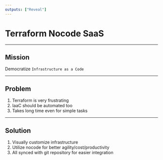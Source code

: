 ```yaml
---
outputs: ["Reveal"]
---
```


# Terraform Nocode SaaS

---

## Mission

Democratize `Infrastructure as a Code`

---

## Problem

1. Terraform is very frustrating
2. IaaC should be automated too
3. Takes long time even for simple tasks

---

## Solution

1. Visually customize infrastructure
2. Utilize nocode for better agility/cost/productivity
3. All synced with git repository for easier integration
